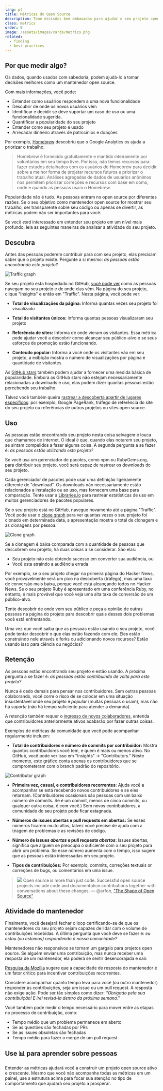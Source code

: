 ```yaml
---
lang: pt
title: Métricas do Open Source
description: Tome decisões bem embasadas para ajudar o seu projeto open source a prosperar, medindo e acompanhando seu sucesso.
class: metrics
order: 9
image: /assets/images/cards/metrics.png
related:
  - finding
  - best-practices
---
```


## Por que medir algo?

Os dados, quando usados com sabedoria, podem ajudá-lo a tomar decisões melhores como um mantenedor open source.

Com mais informações, você pode:

* Entender como usuários respondem a uma nova funcionalidade
* Descubrir de onde os novos usuários vêm
* Identificar e decidir se deve suportar um caso de uso ou uma funcionalidade sugerida.
* Quantificar a popularidade do seu projeto
* Entender como seu projeto é usado
* Arrecadar dinheiro através de patrocínios e doações

Por exemplo, [Homebrew](https://github.com/Homebrew/brew/blob/bbed7246bc5c5b7acb8c1d427d10b43e090dfd39/docs/Analytics.md) descobriu que o Google Analytics os ajuda a priorizar o trabalho:

> Homebrew é fornecido gratuitamente e mantido inteiramente por voluntários em seu tempo livre. Por isso, não temos recursos para fazer estudos detalhados com os usuários do Homebrew para decidir sobre a melhor forma de projetar recursos futuros e priorizar o trabalho atual. Análises agregadas de dados de usuários anônimos nos permitem priorizar correções e recursos com base em como, onde e quando as pessoas usam o Homebrew.

Popularidade não é tudo. As pessoas entram no open source por diferentes razões. Se o seu objetivo como mantenedor open source for mostrar seu trabalho, ser transparente sobre seu código ou apenas se divertir, as métricas podem não ser importantes para você.

Se você _está_ interessado em entender seu projeto em um nível mais profundo, leia as seguintes maneiras de analisar a atividade do seu projeto.

## Descubra

Antes das pessoas poderem contribuir para com seu projeto, elas precisam saber que o projeto existe. Pergunte a si
mesmo: _as pessoas estão encontrando este projeto?_

![Traffic graph](../../assets/images/metrics/repo_traffic_graphs_tooltip.png)

Se seu projeto esta hospedado no
GitHub, [você pode ver](https://help.github.com/articles/about-repository-graphs/#traffic) como as pessoas navegam no
seu projeto e de onde elas vêm. Na página do seu projeto, clique "Insights" e então em "Traffic". Nesta página, você
pode ver:

* **Total de visualizações da página:** Informa quantas vezes seu projeto foi visualizado

* **Total de visitantes únicos:** Informa quantas pessoas visualizaram seu projeto

* **Referência de sites:** Informa de onde vieram os visitantes. Essa métrica pode ajudar você a descobrir como alcançar seu público-alvo e se seus esforços de promoção estão funcionando.

* **Conteudo popular:** Informa a você onde os visitantes vão em seu projeto, a exibição mostra o número de visualizações por página e quantidade de visitantes.

As [GitHub stars](https://help.github.com/articles/about-stars/) também podem ajudar a fornecer uma medida básica de popularidade. Embora as GitHub stars não estejam necessariamente relacionadas a downloads e uso, elas podem dizer quantas pessoas estão percebendo seu trabalho.

Talvez você também queira [rastrear a descoberta apartir de lugares específicos](https://opensource.com/business/16/6/pirate-metrics): por exemplo, Google PageRank, tráfego de referência do site do seu projeto ou referências de outros projetos ou sites open source.

## Uso

As pessoas estão encontrando seu projeto nesta coisa selvagem e louca que chamamos de internet. O ideal é que, quando
elas notarem seu projeto, se sintam compelidos a fazer alguma coisa. A segunda pergunta a se fazer é: _as pessoas estão
utilizando este projeto?_

Se você usa um gerenciador de pacotes, como npm ou RubyGems.org, para distribuir seu projeto, você será capaz de
rastrear os downloads do seu projeto.

Cada gerenciador de pacotes pode usar uma definição ligeiramente diferente de "download". Os downloads não
necessariamente estão relacionados a instalação ou ao uso, mas fornecem uma base para comparação. Tente usar
a [Libraries.io](https://libraries.io/) para rastrear estatísticas de uso em muitos gerenciadores de pacotes populares.

Se o seu projeto está no GitHub, navegue novamento até a página "Traffic". Você pode usar
o [clone graph](https://github.com/blog/1873-clone-graphs) para ver quantas vezes o seu projeto foi clonado em
determinada data, a apresentação mostra o total de clonagem e as clonagens por pessoa.

![Clone graph](../../assets/images/metrics/clone_graph.png)

Se a clonagem é baixa comparada com a quantidade de pessoas que descobrem seu projeto, há duas coisas a se considerar.
São elas:

* Seu projeto não esta obtendo sucesso em converter sua audiência, ou
* Você esta atraindo a audiência errada

Por exemplo, se o seu projeto chegar na primeira página do Hacker News, você provavelmente verá um pico na descoberta (tráfego), mas uma taxa de conversão mais baixa, porque você está alcançando todos no Hacker News. Se o seu projeto Ruby é apresentado em uma conferência Ruby, no entanto, é mais provável que você veja uma alta taxa de conversão de um público-alvo.

Tente descobrir de onde vem seu público e peça a opinião de outras pessoas na página do projeto para descobrir quais desses dois problemas você está enfrentando.

Uma vez que você saiba que as pessoas estão usando o seu projeto, você pode tentar descobrir o que elas estão fazendo com ele. Eles estão construindo nele através e forks ou adicionando novos recursos? Estão usando isso para ciência ou negócios?

## Retenção

As pessoas estão encontrando seu projeto e estão usando. A próxima pergunta a se fazer é: _as pessoas estão contribuindo de volta para este projeto?_

Nunca é cedo demais para pensar nos contribuidores. Sem outras pessoas colaborando, você corre o risco de se colocar em uma situação insustentável onde seu projeto é _popular_ (muitas pessoas o usam), mas não há _suporte_ (não há tempo suficiente para atender a demanda).

A retenção também requer o [ingresso de novos colaboradores](http://blog.abigailcabunoc.com/increasing-developer-engagement-at-mozilla-science-learning-advocacy#contributor-pathways_2), entenda que contribuidores anteriormente ativos acabarão por fazer outras coisas.

Exemplos de métricas da comunidade que você pode acompanhar regularmente incluem:

* **Total de contribuidores e número de commits por contribuidor:** Mostra quantos contribuidores você tem, e quem é mais ou menos ativo. No GitHub, você pode ver isso em "Insights" -> "Contributors." Neste momento, este gráfico conta apenas os contribuidores que se comprometeram com o branch padrão do repositório.

![Contributor graph](../../assets/images/metrics/repo_contributors_specific_graph.png)

* **Primeira vez, casual, e contribuidores recorrentes:** Ajuda você a acompanhar se está recebendo novos contribuidores e se eles retornam. (Contribuidores ocasionais são pessoas com um baixo número de commits. Se é um commit, menos de cinco commits, ou qualquer outra coisa, é com você.) Sem novos contribuidores, a comunidade do seu projeto pode ficar estagnada.

* **Números de issues abertas e pull requests em abertos:** Se esses números ficarem muito altos, talvez você precise de ajuda com a triagem de problemas e as revisões de código.

* **Número de issues _abertas_ e pull requests _abertos_:** Issues abertas, significa que alguém se preocupa o suficiente com o seu projeto para abrir um problema. Se esse número aumenta com o tempo, isso sugere que as pessoas estão interessadas em seu projeto.

* **Tipos de contribuições:** Por exemplo, commits, correções textuais or correções de bugs, ou comentários em uma issue.

> ![](https://avatars.githubusercontent.com/arfon?s=180)
> Open source is more than just code. Successful open source projects include code and documentation contributions together with conversations about these changes.
> — @arfon, ["The Shape of Open Source"](https://github.com/blog/2195-the-shape-of-open-source)

## Atividade do mantenedor

Finalmente, você desejará fechar o loop certificando-se de que os mantenedores do seu projeto sejam capazes de lidar com o volume de contribuições recebidas. A última pergunta que você deve se fazer é: _eu estou (ou estamos) respondendo à nossa comunidade?_

Mantenedores não responsivos se tornam um gargalo para projetos open source. Se alguém enviar uma contribuição, mas nunca receber uma resposta de um mantenedor, ela poderá se sentir desencorajada e sair.

[Pesquisa da Mozilla](https://docs.google.com/presentation/d/1hsJLv1ieSqtXBzd5YZusY-mB8e1VJzaeOmh8Q4VeMio/edit#slide=id.g43d857af8_0177) sugere que a capacidade de resposta do mantenedor é um fator crítico para incentivar contribuições recorrentes.

Considere acompanhar quanto tempo leva para você (ou outro mantenedor) responder às contribuições, seja um issue ou um pull request. A resposta não exige ação. Pode ser tão simples como dizer: _"Obrigado pela sua contribuição! E irei revisá-la dentro da próxima semana."_

Você também pode medir o tempo necessário para mover entre as etapas no processo de contribuição, como:

* Tempo médio que um problema permanece em aberto
* Se as questões são fechadas por PRs
* Se as issues obsoletas são fechadas
* Tempo médio para fazer o merge de um pull request

## Use 📊 para aprender sobre pessoas

Entender as métricas ajudará você a construir um projeto open source ativo e crescente. Mesmo que você não acompanhe todas as métricas em um painel, use a estrutura acima para focar sua atenção no tipo de comportamento que ajudará seu projeto a prosperar.
